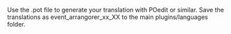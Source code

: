 Use the .pot file to generate your translation with POedit or similar. Save the translations as event_arrangorer_xx_XX to the main plugins/languages folder. 
